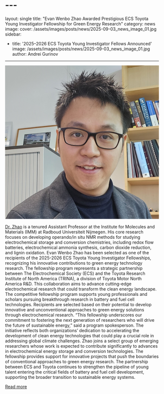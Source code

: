 # ---
layout: single
title: "Evan Wenbo Zhao Awarded Prestigious ECS Toyota Young Investigator Fellowship for Green Energy Research"
category: news
image:
   cover: /assets/images/posts/news/2025-09-03_news_image_01.jpg
sidebar:
   - title: '2025–2026 ECS Toyota Young Investigator Fellows Announced'
     image: /assets/images/posts/news/2025-09-03_news_image_01.jpg
author: Andrei Gurinov
---

![Post Image](/assets/images/posts/news/2025-09-03_news_image_01.jpg)



[Dr. Zhao](https://www.ru.nl/en/people/zhao-w) is a tenured Assistant Professor at the Institute for Molecules and Materials (IMM) at Radboud Universiteit Nijmegen. His core research focuses on developing operando/in situ NMR methods for studying electrochemical storage and conversion chemistries, including redox flow batteries, electrochemical ammonia synthesis, carbon dioxide reduction, and lignin oxidation.
Evan Wenbo Zhao has been selected as one of the recipients of the 2025-2026 ECS Toyota Young Investigator Fellowships, recognizing his innovative contributions to green energy technology research.
The fellowship program represents a strategic partnership between The Electrochemical Society (ECS) and the Toyota Research Institute of North America (TRINA), a division of Toyota Motor North America R&D. This collaboration aims to advance cutting-edge electrochemical research that could transform the clean energy landscape.
The competitive fellowship program supports young professionals and scholars pursuing breakthrough research in battery and fuel cell technologies. Recipients are selected based on their potential to develop innovative and unconventional approaches to green energy solutions through electrochemical research.
“This fellowship underscores our commitment to fostering the next generation of researchers who will drive the future of sustainable energy,” said a program spokesperson. The initiative reflects both organizations’ dedication to accelerating the development of clean energy technologies that could play a crucial role in addressing global climate challenges.
Zhao joins a select group of emerging researchers whose work is expected to contribute significantly to advances in electrochemical energy storage and conversion technologies. The fellowship provides support for innovative projects that push the boundaries of conventional approaches to green energy research.
The partnership between ECS and Toyota continues to strengthen the pipeline of young talent entering the critical fields of battery and fuel cell development, supporting the broader transition to sustainable energy systems.

[Read more](https://www.electrochem.org/press/2025-2026-ecs-toyota-young-investigator-fellows-announced)
